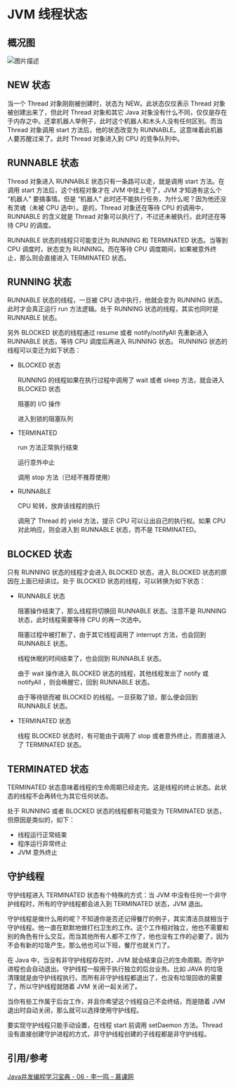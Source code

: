 # JVM 线程状态



## 概况图

![图片描述](https://image-hosting.jellyfishmix.com/20200916093859.jpg)


## NEW 状态

当一个 Thread 对象刚刚被创建时，状态为 NEW。此状态仅仅表示 Thread 对象被创建出来了，但此时 Thread 对象和其它 Java 对象没有什么不同，仅仅是存在于内存之中。还拿机器人举例子，此时这个机器人和木头人没有任何区别。而当 Thread 对象调用 start 方法后，他的状态改变为 RUNNABLE。这意味着此机器人要苏醒过来了。此时 Thread 对象进入到 CPU 的竞争队列中。



## RUNNABLE 状态

Thread 对象进入 RUNNABLE 状态只有一条路可以走，就是调用 start 方法。在调用 start 方法后，这个线程对象才在 JVM 中挂上号了，JVM 才知道有这么个 “机器人” 要搞事情。但是 “机器人” 此时还不能执行任务，为什么呢？因为他还没有灵魂（未被 CPU 选中）。是的，Thread 对象还在等待 CPU 的调用中，RUNNABLE 的含义就是 Thread 对象可以执行了，不过还未被执行。此时还在等待 CPU 的调度。

RUNNABLE 状态的线程只可能变迁为 RUNNING 和 TERMINATED 状态。当等到 CPU 调度时，状态变为 RUNNING。而在等待 CPU 调度期间，如果被意外终止，那么则会直接进入 TERMINATED 状态。



## RUNNING 状态

RUNNABLE 状态的线程，一旦被 CPU 选中执行，他就会变为 RUNNING 状态。此时才会真正运行 run 方法逻辑。处于 RUNNING 状态的线程，其实也同时是 RUNNABLE 状态。

另外 BLOCKED 状态的线程通过 resume 或者 notify/notifyAll 先重新进入 RUNNABLE 状态，等待 CPU 调度后再进入 RUNNING 状态。
RUNNING 状态的线程可以变迁为如下状态：

- BLOCKED 状态

  RUNNING 的线程如果在执行过程中调用了 wait 或者 sleep 方法，就会进入 BLOCKED 状态

  阻塞的 I/O 操作

  进入到锁的阻塞队列

- TERMINATED

  run 方法正常执行结束

  运行意外中止

  调用 stop 方法（已经不推荐使用）

- RUNNABLE

  CPU 轮转，放弃该线程的执行

  调用了 Thread 的 yield 方法，提示 CPU 可以让出自己的执行权。如果 CPU 对此响应，则会进入到 RUNNABLE 状态，而不是 TERMINATED。



## BLOCKED 状态

只有 RUNNING 状态的线程才会进入 BLOCKED 状态，进入 BLOCKED 状态的原因在上面已经讲过。处于 BLOCKED 状态的线程，可以转换为如下状态：

- RUNNABLE 状态

  阻塞操作结束了，那么线程将切换回 RUNNABLE 状态。注意不是 RUNNING 状态，此时线程需要等待 CPU 的再一次选中。

  阻塞过程中被打断了，由于其它线程调用了 interrupt 方法，也会回到 RUNNABLE 状态。

  线程休眠的时间结束了，也会回到 RUNNABLE 状态。

  由于 wait 操作进入 BLOCKED 状态的线程，其他线程发出了 notify 或 notifyAll ，则会唤醒它，回到 RUNNABLE 状态。

  由于等待锁而被 BLOCKED 的线程。一旦获取了锁，那么便会回到 RUNNABLE 状态。

- TERMINATED 状态

  线程 BLOCKED 状态时，有可能由于调用了 stop 或者意外终止，而直接进入了 TERMINATED 状态。



## TERMINATED 状态

TERMINATED 状态意味着线程的生命周期已经走完。这是线程的终止状态。此状态的线程不会再转化为其它任何状态。

处于 RUNNING 或者 BLOCKED 状态的线程都有可能变为 TERMINATED 状态，但原因是类似的，如下：

- 线程运行正常结束
- 程序运行异常终止
- JVM 意外终止



## 守护线程

守护线程进入 TERMINATED 状态有个特殊的方式：当 JVM 中没有任何一个非守护线程时，所有的守护线程都会进入到 TERMINATED 状态，JVM 退出。

守护线程是做什么用的呢？不知道你是否还记得餐厅的例子，其实清洁员就相当于守护线程。他一直在默默地做打扫卫生的工作。这个工作相对独立，他也不需要和别的角色有什么交互。而当其他所有人都不工作了，他也没有工作的必要了，因为不会有新的垃圾产生。那么他也可以下班，餐厅也就关门了。

在 Java 中，当没有非守护线程存在时，JVM 就会结束自己的生命周期。而守护进程也会自动退出。守护线程一般用于执行独立的后台业务。比如 JAVA 的垃圾清理就是由守护线程执行。而所有非守护线程都退出了，也没有垃圾回收的需要了，所以守护线程就随着 JVM 关闭一起关闭了。

当你有些工作属于后台工作，并且你希望这个线程自己不会终结，而是随着 JVM 退出时自动关闭，那么就可以选择使用守护线程。

要实现守护线程只能手动设置，在线程 start 前调用 setDaemon 方法。Thread 没有直接创建守护进程的方式，非守护线程创建的子线程都是非守护线程。



## 引用/参考

[ Java并发编程学习宝典 - 06 - 李一鸣 - 慕课网](https://www.imooc.com/read/49/article/940)